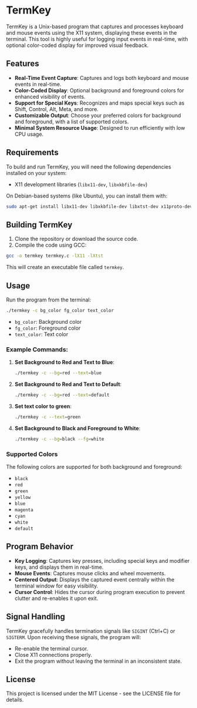 
# TermKey

TermKey is a Unix-based program that captures and processes keyboard and mouse events using the X11 system, displaying these events in the terminal. This tool is highly useful for logging input events in real-time, with optional color-coded display for improved visual feedback.

## Features

- **Real-Time Event Capture**: Captures and logs both keyboard and mouse events in real-time.
- **Color-Coded Display**: Optional background and foreground colors for enhanced visibility of events.
- **Support for Special Keys**: Recognizes and maps special keys such as Shift, Control, Alt, Meta, and more.
- **Customizable Output**: Choose your preferred colors for background and foreground, with a list of supported colors.
- **Minimal System Resource Usage**: Designed to run efficiently with low CPU usage.

## Requirements

To build and run TermKey, you will need the following dependencies installed on your system:

- X11 development libraries (`libx11-dev`, `libxkbfile-dev`)

On Debian-based systems (like Ubuntu), you can install them with:

```bash
sudo apt-get install libx11-dev libxkbfile-dev libxtst-dev x11proto-dev libxext-dev
```

## Building TermKey

1. Clone the repository or download the source code.
2. Compile the code using GCC:

```bash
gcc -o termkey termkey.c -lX11 -lXtst
```

This will create an executable file called `termkey`.

## Usage

Run the program from the terminal:

```bash
./termkey -c bg_color fg_color text_color
```

- `bg_color`: Background color
- `fg_color`: Foreground color
- `text_color`: Text color

### Example Commands:

1. **Set Background to Red and Text to Blue**:
   ```bash
   ./termkey -c --bg=red --text=blue
   ```

2. **Set Background to Red and Text to Default**:
   ```bash
   ./termkey -c --bg=red --text=default
   ```

3. **Set text color to green**:
   ```bash
   ./termkey -c --text=green
   ```
   
4. **Set Background to Black and Foreground to White**:
   ```bash
   ./termkey -c --bg=black --fg=white
   ```

### Supported Colors

The following colors are supported for both background and foreground:

- `black`
- `red`
- `green`
- `yellow`
- `blue`
- `magenta`
- `cyan`
- `white`
- `default`

## Program Behavior

- **Key Logging**: Captures key presses, including special keys and modifier keys, and displays them in real-time.
- **Mouse Events**: Captures mouse clicks and wheel movements.
- **Centered Output**: Displays the captured event centrally within the terminal window for easy visibility.
- **Cursor Control**: Hides the cursor during program execution to prevent clutter and re-enables it upon exit.

## Signal Handling

TermKey gracefully handles termination signals like `SIGINT` (Ctrl+C) or `SIGTERM`. Upon receiving these signals, the program will:

- Re-enable the terminal cursor.
- Close X11 connections properly.
- Exit the program without leaving the terminal in an inconsistent state.

## License

This project is licensed under the MIT License - see the LICENSE file for details.
